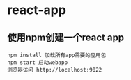 # react-app
## 使用npm创建一个react app
	npm install 加载所有app需要的应用包
	npm start 启动webapp 
	浏览器访问 http://localhost:9022 
	
